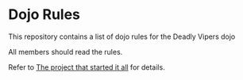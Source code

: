 Dojo Rules
==========

This repository contains a list of dojo rules for the Deadly Vipers dojo

All members should read the rules.

Refer to [The project that started it all](https://github.com/deadlyvipers) for details.
